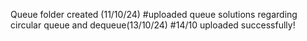 Queue folder created (11/10/24)
#uploaded queue solutions regarding circular queue and dequeue(13/10/24)
#14/10 uploaded successfully!

